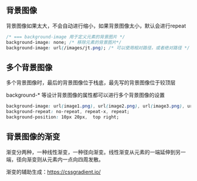 
## 背景图像
背景图像如果太大，不会自动进行缩小，如果背景图像太小，默认会进行repeat

```css
/* === background-image 用于定义元素的背景图片 */
background-image: none; /* 移除元素的背景图片*/
background-image: url(/images/jt.png); /* 可以使用相对路径，或者绝对路径 */
```

## 多个背景图像
多个背景图像时，最后的背景图像位于栈底，最先写的背景图像位于较顶层

background-* 等设计背景图像的属性都可以进行多个背景图像的设置
```css
background-image: url(image1.png), url(image2.png), url(image3.png), url(image1.png);
background-repeat: no-repeat, repeat-x, repeat;
background-position: 10px 20px,  top right;
```

## 背景图像的渐变
渐变分两种，一种线性渐变，一种径向渐变。线性渐变从元素的一端延伸到另一端，径向渐变则从元素内一点向四周发散。

渐变的辅助生成：https://cssgradient.io/

